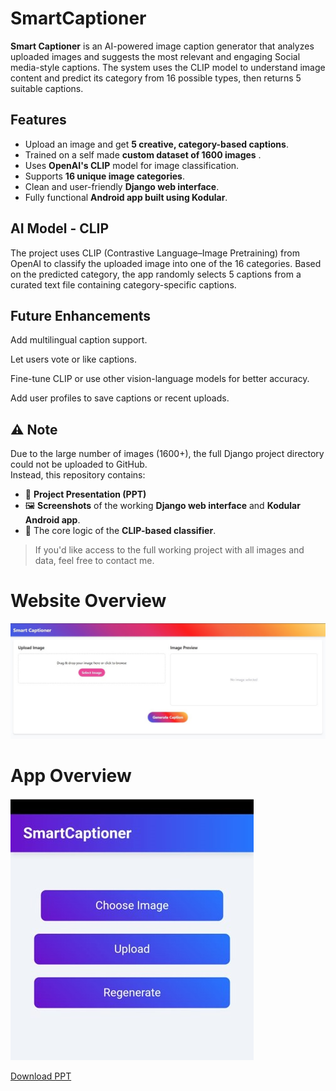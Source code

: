 # SmartCaptioner

**Smart Captioner** is an AI-powered image caption generator that analyzes uploaded images and suggests the most relevant and engaging Social media-style captions. The system uses the CLIP model to understand image content and predict its category from 16 possible types, then returns 5 suitable captions.

## Features

- Upload an image and get **5 creative, category-based captions**.
- Trained on a self made **custom dataset of 1600 images** .
- Uses **OpenAI's CLIP** model for image classification.
- Supports **16 unique image categories**.
- Clean and user-friendly **Django web interface**.
- Fully functional **Android app built using Kodular**.


## AI Model - CLIP

The project uses CLIP (Contrastive Language–Image Pretraining) from OpenAI to classify the uploaded image into one of the 16 categories. Based on the predicted category, the app randomly selects 5 captions from a curated text file containing category-specific captions.

## Future Enhancements

Add multilingual caption support.

Let users vote or like captions.

Fine-tune CLIP or use other vision-language models for better accuracy.

Add user profiles to save captions or recent uploads.



## ⚠️ Note

Due to the large number of images (1600+), the full Django project directory could not be uploaded to GitHub.  
Instead, this repository contains:

- 📄 **Project Presentation (PPT)**
- 🖼 **Screenshots** of the working **Django web interface** and **Kodular Android app**.
- 🧠 The core logic of the **CLIP-based classifier**.

> If you'd like access to the full working project with all images and data, feel free to contact me.



# Website Overview

![Web Screenshot](Picture1.jpg)


# App Overview

![App Screenshot](Picture2.jpg)

[Download PPT](major_ppt.pptx)



